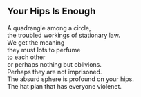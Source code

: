 Your Hips Is Enough
-------------------
A quadrangle among a circle,  
the troubled workings of stationary law.  
We get the meaning  
they must lots to perfume  
to each other  
or perhaps nothing but oblivions.  
Perhaps they are not imprisoned.  
The absurd sphere is profound on your hips.  
The hat plan that has everyone violenet.  

